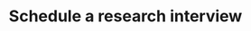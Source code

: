---
title: "Schedule a research interview"
hidemeta: true
description: "Use Calendly to schedule a meeting with me on Zoom."
type: "1hourmeeting"
---